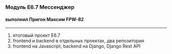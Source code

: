 ### Модуль Е6.7 Мессенджер
#### выполнил Пригон Максим FPW-82
***
1. итоговый проект E6.7
2. frontend и backend в отдельных проектах, два репозитория
3. frontend на Javascript, backend на Django, Django Rest API